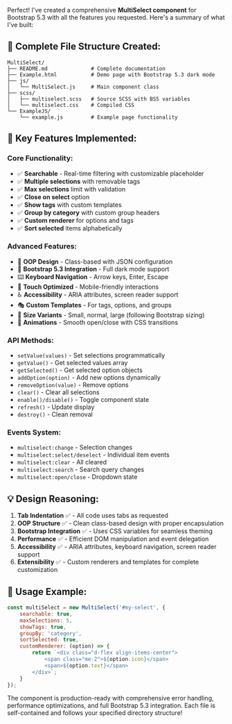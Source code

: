 Perfect! I've created a comprehensive **MultiSelect component** for Bootstrap 5.3 with all the features you requested. Here's a summary of what I've built:

## 📁 Complete File Structure Created:

```
MultiSelect/
├── README.md              # Complete documentation
├── Example.html           # Demo page with Bootstrap 5.3 dark mode
├── js/
│   └── MultiSelect.js     # Main component class
├── scss/
│   ├── multiselect.scss   # Source SCSS with BS5 variables
│   └── multiselect.css    # Compiled CSS
└── ExampleJS/
    └── example.js         # Example page functionality
```

## 🎯 Key Features Implemented:

### **Core Functionality:**
- ✅ **Searchable** - Real-time filtering with customizable placeholder
- ✅ **Multiple selections** with removable tags
- ✅ **Max selections** limit with validation
- ✅ **Close on select** option
- ✅ **Show tags** with custom templates
- ✅ **Group by category** with custom group headers
- ✅ **Custom renderer** for options and tags
- ✅ **Sort selected** items alphabetically

### **Advanced Features:**
- 🔧 **OOP Design** - Class-based with JSON configuration
- 🎨 **Bootstrap 5.3 Integration** - Full dark mode support
- ⌨️ **Keyboard Navigation** - Arrow keys, Enter, Escape
- 📱 **Touch Optimized** - Mobile-friendly interactions
- ♿ **Accessibility** - ARIA attributes, screen reader support
- 🎭 **Custom Templates** - For tags, options, and groups
- 📏 **Size Variants** - Small, normal, large (following Bootstrap sizing)
- 🎪 **Animations** - Smooth open/close with CSS transitions

### **API Methods:**
- `setValue(values)` - Set selections programmatically
- `getValue()` - Get selected values array
- `getSelected()` - Get selected option objects
- `addOption(option)` - Add new options dynamically
- `removeOption(value)` - Remove options
- `clear()` - Clear all selections
- `enable()/disable()` - Toggle component state
- `refresh()` - Update display
- `destroy()` - Clean removal

### **Events System:**
- `multiselect:change` - Selection changes
- `multiselect:select/deselect` - Individual item events
- `multiselect:clear` - All cleared
- `multiselect:search` - Search query changes
- `multiselect:open/close` - Dropdown state

## 💡 **Design Reasoning:**

1. **Tab Indentation** ✅ - All code uses tabs as requested
2. **OOP Structure** ✅ - Clean class-based design with proper encapsulation
3. **Bootstrap Integration** ✅ - Uses CSS variables for seamless theming
4. **Performance** ✅ - Efficient DOM manipulation and event delegation
5. **Accessibility** ✅ - ARIA attributes, keyboard navigation, screen reader support
6. **Extensibility** ✅ - Custom renderers and templates for complete customization

## 🚀 **Usage Example:**

```javascript
const multiSelect = new MultiSelect('#my-select', {
	searchable: true,
	maxSelections: 5,
	showTags: true,
	groupBy: 'category',
	sortSelected: true,
	customRenderer: (option) => {
		return `<div class="d-flex align-items-center">
			<span class="me-2">${option.icon}</span>
			<span>${option.text}</span>
		</div>`;
	}
});
```

The component is production-ready with comprehensive error handling, performance optimizations, and full Bootstrap 5.3 integration. Each file is self-contained and follows your specified directory structure!